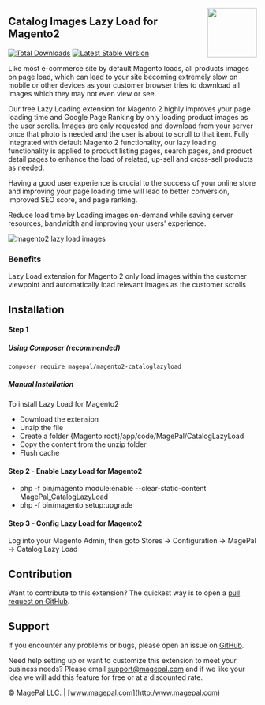 <a href="http://www.magepal.com" ><img src="https://image.ibb.co/dHBkYH/Magepal_logo.png" width="100" align="right" /></a>

## Catalog Images Lazy Load for Magento2

[![Total Downloads](https://poser.pugx.org/magepal/magento2-cataloglazyload/downloads)](https://packagist.org/packages/magepal/magento2-cataloglazyload)
[![Latest Stable Version](https://poser.pugx.org/magepal/magento2-cataloglazyload/v/stable)](https://packagist.org/packages/magepal/magento2-cataloglazyload)

Like most e-commerce site by default Magento loads, all products images on page load, which can lead to your site becoming extremely slow on mobile or other devices as your customer browser tries to download all images which they may not even view or see. 

Our free Lazy Loading extension for Magento 2 highly improves your page loading time and Google Page Ranking by only loading product images as the user scrolls. Images are only requested and download from your server once that photo is needed and the user is about to scroll to that item. Fully integrated with default Magento 2 functionality, our lazy loading functionality is applied to product listing pages, search pages, and product detail pages to enhance the load of related, up-sell and cross-sell products as needed.

Having a good user experience is crucial to the success of your online store and improving your page loading time will lead to better conversion, improved SEO score, and page ranking.

Reduce load time by Loading images on-demand while saving server resources, bandwidth and improving your users' experience.

![magento2 lazy load images](https://image.ibb.co/bYO7DH/Catalog_Images_Lazy_Load_for_Magento2.gif)


### Benefits
Lazy Load extension for Magento 2 only load images within the customer viewpoint and automatically load relevant images as the customer scrolls

## Installation

#### Step 1
##### Using Composer (recommended)

```
composer require magepal/magento2-cataloglazyload
```


##### Manual Installation
To install Lazy Load for Magento2
 * Download the extension
 * Unzip the file
 * Create a folder {Magento root}/app/code/MagePal/CatalogLazyLoad
 * Copy the content from the unzip folder
 * Flush cache

#### Step 2 -  Enable Lazy Load for Magento2
 * php -f bin/magento module:enable --clear-static-content MagePal_CatalogLazyLoad
 * php -f bin/magento setup:upgrade

#### Step 3 - Config Lazy Load for Magento2
Log into your Magento Admin, then goto Stores -> Configuration -> MagePal -> Catalog Lazy Load

Contribution
---
Want to contribute to this extension? The quickest way is to open a [pull request on GitHub](https://help.github.com/articles/using-pull-requests).


Support
---
If you encounter any problems or bugs, please open an issue on [GitHub](https://github.com/magepal/magento2-cataloglazyload/issues).

Need help setting up or want to customize this extension to meet your business needs? Please email support@magepal.com and if we like your idea we will add this feature for free or at a discounted rate.

© MagePal LLC. | [www.magepal.com](http:/www.magepal.com)
